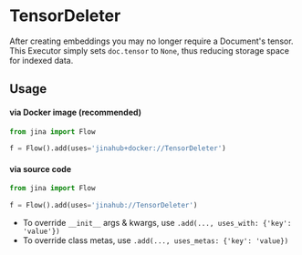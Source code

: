 # TensorDeleter

After creating embeddings you may no longer require a Document's tensor. This Executor simply sets `doc.tensor` to `None`, thus reducing storage space for indexed data.


## Usage

#### via Docker image (recommended)

```python
from jina import Flow
	
f = Flow().add(uses='jinahub+docker://TensorDeleter')
```

#### via source code

```python
from jina import Flow
	
f = Flow().add(uses='jinahub://TensorDeleter')
```

- To override `__init__` args & kwargs, use `.add(..., uses_with: {'key': 'value'})`
- To override class metas, use `.add(..., uses_metas: {'key': 'value})`
